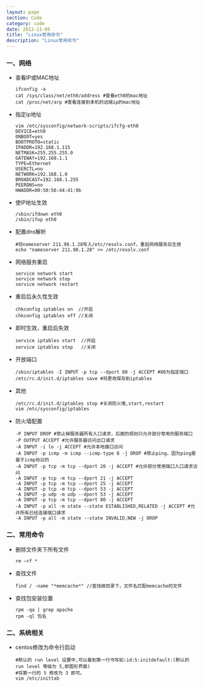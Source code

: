 ```yaml
---
layout: page
section: Code
category: code
date: 2012-11-05
title: "Linux常用命令"
description: "Linux常用命令"
---
```


### 一、网络

-   查看IP或MAC地址

        ifconfig -a   
        cat /sys/class/net/eth0/address #查看eth0的mac地址  
        cat /proc/net/arp #查看连接到本机的远端ip的mac地址

-   指定ip地址

        vim /etc/sysconfig/network-scripts/ifcfg-eth0  
        DEVICE=eth0    
        ONBOOT=yes  
        BOOTPROTO=static  
        IPADDR=192.168.1.115  
        NETMASK=255.255.255.0  
        GATEWAY=192.168.1.1  
        TYPE=Ethernet  
        USERCTL=no  
        NETWORK=192.168.1.0  
        BROADCAST=192.168.1.255  
        PEERDNS=no  
        HWADDR=00:50:56:44:41:9b 

-   使IP地址生效

        /sbin/ifdown eth0  
        /sbin/ifup eth0

-   配置dns解析

        #将nameserver 211.98.1.28写入/etc/resolv.conf，重启网络服务后生效  
        echo "nameserver 211.98.1.28" >> /etc/resolv.conf 

-   网络服务重启

        service network start  
        service network stop  
        service network restart 

-   重启后永久性生效

        chkconfig iptables on  //开启
        chkconfig iptables off //关闭

-   即时生效，重启后失效

        service iptables start  //开启
        service iptables stop   //关闭

-   开放端口  

        /sbin/iptables -I INPUT -p tcp --dport 80 -j ACCEPT #80为指定端口  
        /etc/rc.d/init.d/iptables save #将更改保存到iptables

-   其他 

        /etc/rc.d/init.d/iptables stop #关闭防火墙,start,restart  
        vim /etc/sysconfig/iptables

-   防火墙配置

        -P INPUT DROP #禁止掉服务器所有入口请求，后面的规则只允许部分常用的服务端口  
        -P OUTPUT ACCEPT #允许服务器访问出口请求  
        -A INPUT -i lo -j ACCEPT #允许本地接口访问  
        -A INPUT -p icmp -m icmp --icmp-type 8 -j DROP #禁止ping，因为ping是基于icmp协议的  
        -A INPUT -p tcp -m tcp --dport 20 -j ACCEPT #允许部分常用端口入口请求访问  
        -A INPUT -p tcp -m tcp --dport 21 -j ACCEPT  
        -A INPUT -p tcp -m tcp --dport 25 -j ACCEPT  
        -A INPUT -p tcp -m tcp --dport 53 -j ACCEPT  
        -A INPUT -p udp -m udp --dport 53 -j ACCEPT  
        -A INPUT -p tcp -m tcp --dport 80 -j ACCEPT  
        -A INPUT -p all -m state --state ESTABLISHED,RELATED -j ACCEPT #允许所有已经连接端口请求  
        -A INPUT -p all -m state --state INVALID,NEW -j DROP  


### 二、常用命令

-   删除文件夹下所有文件  

        rm –rf *


-   查找文件  

        find / -name "*memcache*" //查找根目录下，文件名匹配memcache的文件

-   查找包安装位置  

        rpm -qa | grep apache
        rpm -ql 包名

### 二、系统相关

-   centos修改为命令行启动  

        #默认的 run level 设置中,可以看到第一行书写如:id:5:initdefault:(默认的 run level 等级为 5,即图形界面)  
        #将第一行的 5 修改为 3 即可。  
        vim /etc/inittab  


